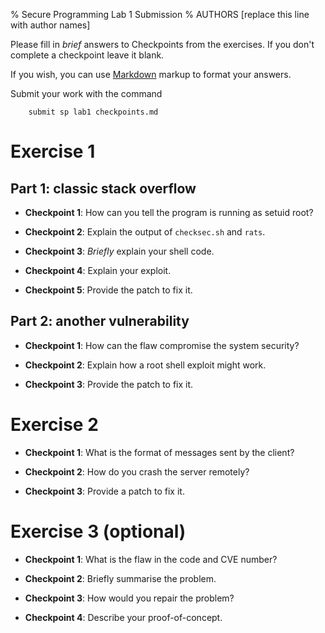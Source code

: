 % Secure Programming Lab 1 Submission
% AUTHORS [replace this line with author names]

Please fill in *brief* answers to Checkpoints from the exercises.
If you don't complete a checkpoint leave it blank.

If you wish, you can use
[Markdown](http://daringfireball.net/projects/markdown/syntax) markup
to format your answers.

Submit your work with the command

~~~
    submit sp lab1 checkpoints.md
~~~	

# Exercise 1

## Part 1: classic stack overflow

* **Checkpoint 1**: How can you tell the program is running as setuid root?



* **Checkpoint 2**: Explain the output of `checksec.sh` and `rats`.



* **Checkpoint 3**: *Briefly* explain your shell code.


* **Checkpoint 4**: Explain your exploit.



* **Checkpoint 5**: Provide the patch to fix it.




## Part 2: another vulnerability

* **Checkpoint 1**: How can the flaw compromise the system security?



* **Checkpoint 2**: Explain how a root shell exploit might work.



* **Checkpoint 3**: Provide the patch to fix it.




# Exercise 2

* **Checkpoint 1**: What is the format of messages sent by the client?



* **Checkpoint 2**: How do you crash the server remotely?



* **Checkpoint 3**: Provide a patch to fix it.




# Exercise 3 (optional)

* **Checkpoint 1**: What is the flaw in the code and CVE number?



* **Checkpoint 2**: Briefly summarise the problem.



* **Checkpoint 3**: How would you repair the problem?



* **Checkpoint 4**: Describe your proof-of-concept.





